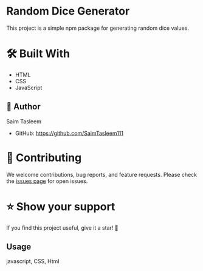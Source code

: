 # Random Dice Generator

This project is a simple npm package for generating random dice values.

# 🛠 Built With

- HTML
- CSS
- JavaScript

## 👤 Author

Saim Tasleem
- GitHub: https://github.com/SaimTasleem111

# 🤝 Contributing

We welcome contributions, bug reports, and feature requests. Please check the [issues page](https://github.com/your-username/random-dice-generator/issues) for open issues.

# ⭐️ Show your support

If you find this project useful, give it a star! 🌟

## Usage

javascript, CSS, Html


